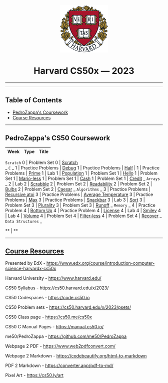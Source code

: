 <br>
<p align="center">
<img src="harvard.png" alt="logo" height="150"/>
</p>
<h1 align="center">
Harvard CS50x — 2023
</h1>

___
___

## Table of Contents
- [PedroZappa's Coursework](#pedrozappas-cs50-coursework)
- [Course Resources](#course-resources)

___

## PedroZappa's CS50 Coursework

<!-- https://github.com/gepser/markdown-progress -->
 Week | Type          | Title       
 -----| ----------- | -----------  
 `Scratch` 
 0    | Problem Set 0     | [Scratch](C/pset0/)  
 _ `C` _
 1    | Practice Problems | [Debug](C/pp1/) 
 1    | Practice Problems | [Half](C/pp1/) |
 1    | Practice Problems | [Prime](C/pp1/) 
 1    | Lab 1             | [Population](C/lab1/) 
 1    | Problem Set 1     | [Hello](C/pset1/) 
 1    | Problem Set 1     | [Mario-less](C/pset1/) 
 1    | Problem Set 1     | [Cash](C/pset1/) 
 1    | Problem Set 1     | [Credit](C/pset1/) 
 _ `Arrays` _
 2    | Lab 2             | [Scrabble](C/lab2/) 
 2    | Problem Set 2     | [Readability](C/pset2/) 
 2    | Problem Set 2     | [Bulbs](C/pset2/) 
 2    | Problem Set 2     | [Caesar](C/pset2/) 
 _ `Algorithms` _
 3    | Practice Problems | [Recursive atoi](C/pp3/) 
 3    | Practice Problems | [Average Temperature](C/pp3/) 
 3    | Practice Problems | [Max](C/pp3/) 
 3    | Practice Problems | [Snackbar](C/pp3/) 
 3    | Lab 3             | [Sort](C/lab3/) 
 3    | Problem Set 3     | [Plurality](C/pset3/) 
 3    | Problem Set 3     | [Runoff](C/pset3/) 
 _ `Memory` _
 4    | Practice Problem 4 | [Bottom Up](C/pp4/) 
 4    | Practice Problem 4 | [License](C/pp4/) 
 4    | Lab 4              | [Smiley](C/lab4/smiley/) 
 4    | Lab 4              | [Volume](C/lab4/volume/) 
 4    | Problem Set 4     | [Filter-less](C/pset4/filter-less/)
 4    | Problem Set 4     | [Recover](C/pset4/recover/)
 _ `Data Structures` _

 ** | ** 

<hr>

## [Course Resources](#course-resources)

Presented by EdX - https://www.edx.org/course/introduction-computer-science-harvardx-cs50x

Harvard University - https://www.harvard.edu/

CS50 Syllabus - https://cs50.harvard.edu/x/2023/

CS50 Codespaces - https://code.cs50.io

CS50 Problem sets - https://cs50.harvard.edu/x/2023/psets/

CS50 Class page - https://cs50.me/cs50x

CS50 C Manual Pages -  https://manual.cs50.io/

me50/PedroZappa - https://github.com/me50/PedroZappa

Webpage 2 PDF - https://www.web2pdfconvert.com/

Webpage 2 Markdown - https://codebeautify.org/html-to-markdown

PDF 2 Markdown - https://converter.app/pdf-to-md/

Pixel Art - https://cs50.ly/art
